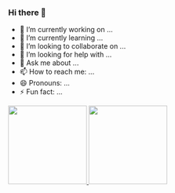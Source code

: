 ### Hi there 👋

- 🔭 I’m currently working on ...
- 🌱 I’m currently learning ...
- 👯 I’m looking to collaborate on ...
- 🤔 I’m looking for help with ...
- 💬 Ask me about ...
- 📫 How to reach me: ...
- 😄 Pronouns: ...
- ⚡ Fun fact: ...

<div>
  <a href="https://github.com/Lucca08">
  <img height="160em" src="https://github-readme-stats.vercel.app/api?username=Lucca08&show_icons=true&theme=dark&include_all_commits=true&count_private=true%22/%3E">
  <img height="160em" src="https://github-readme-stats.vercel.app/api/top-langs/?username=Lucca08&layout=compact&langs_count=7&theme=dark%22/%3E">
</div>


